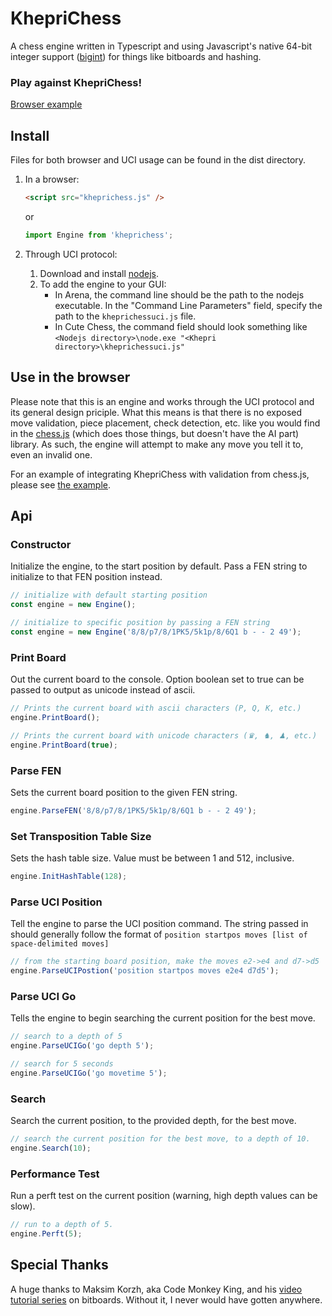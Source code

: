 # KhepriChess

A chess engine written in Typescript and using Javascript's native 64-bit integer support ([bigint](https://developer.mozilla.org/en-US/docs/Web/JavaScript/Reference/Global_Objects/BigInt)) for things like bitboards and hashing.

### Play against KhepriChess!
[Browser example](https://kurt1288.github.io/KhepriChess/examples/khepri.html)

## Install

Files for both browser and UCI usage can be found in the dist directory.

1. In a browser:

   ```html
   <script src="kheprichess.js" />
   ```
   or

   ```js
   import Engine from 'kheprichess';
   ```

2. Through UCI protocol:

   1. Download and install [nodejs](https://nodejs.org/en/).
   2. To add the engine to your GUI:
      * In Arena, the command line should be the path to the nodejs executable. In the "Command Line Parameters" field, specify the path to the `kheprichessuci.js` file.
      * In Cute Chess, the command field should look something like `<Nodejs directory>\node.exe "<Khepri directory>\kheprichessuci.js"`

## Use in the browser

Please note that this is an engine and works through the UCI protocol and its general design priciple. What this means is that there is no exposed move validation, piece placement, check detection, etc. like you would find in the [chess.js](https://github.com/jhlywa/chess.js) (which does those things, but doesn't have the AI part) library. As such, the engine will attempt to make any move you tell it to, even an invalid one.

For an example of integrating KhepriChess with validation from chess.js, please see [the example](https://kurt1288.github.io/KhepriChess/examples/khepri.html).

## Api

### Constructor

Initialize the engine, to the start position by default. Pass a FEN string to initialize to that FEN position instead.

```js
// initialize with default starting position
const engine = new Engine();

// initialize to specific position by passing a FEN string
const engine = new Engine('8/8/p7/8/1PK5/5k1p/8/6Q1 b - - 2 49');
```

### Print Board

Out the current board to the console. Option boolean set to true can be passed to output as unicode instead of ascii.

```js
// Prints the current board with ascii characters (P, Q, K, etc.)
engine.PrintBoard();

// Prints the current board with unicode characters (♛, ♞, ♟︎, etc.)
engine.PrintBoard(true);
```

### Parse FEN

Sets the current board position to the given FEN string.

```js
engine.ParseFEN('8/8/p7/8/1PK5/5k1p/8/6Q1 b - - 2 49');
```

### Set Transposition Table Size

Sets the hash table size. Value must be between 1 and 512, inclusive.

```js
engine.InitHashTable(128);
```

### Parse UCI Position

Tell the engine to parse the UCI position command. The string passed in should generally follow the format of `position startpos moves [list of space-delimited moves]`

```js
// from the starting board position, make the moves e2->e4 and d7->d5
engine.ParseUCIPostion('position startpos moves e2e4 d7d5');
```

### Parse UCI Go

Tells the engine to begin searching the current position for the best move.

```js
// search to a depth of 5
engine.ParseUCIGo('go depth 5');

// search for 5 seconds
engine.ParseUCIGo('go movetime 5');
```

### Search

Search the current position, to the provided depth, for the best move.

```js
// search the current position for the best move, to a depth of 10.
engine.Search(10);
```

### Performance Test

Run a perft test on the current position (warning, high depth values can be slow).

```js
// run to a depth of 5.
engine.Perft(5);
```

## Special Thanks

A huge thanks to Maksim Korzh, aka Code Monkey King, and his [video tutorial series](https://www.youtube.com/playlist?list=PLmN0neTso3Jxh8ZIylk74JpwfiWNI76Cs) on bitboards. Without it, I never would have gotten anywhere.
